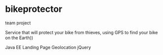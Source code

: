 bikeprotector
=============

team project

Service that will protect your bike from thieves, using GPS to find your bike on the Earth))

Java EE
Landing Page
Geolocation
jQuery
